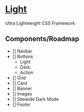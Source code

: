 # [Light](http://cquanu.github.io/light.css/)

Ultra Lightweight CSS Framework

## Components/Roadmap

- [] Navbar
- [] Buttons
    - Light
    - Dark
    - Action
- [] Grid
- [] Card
- [] Banner
- [] Images
- [] Sitewide Dark Mode
- [] Footer